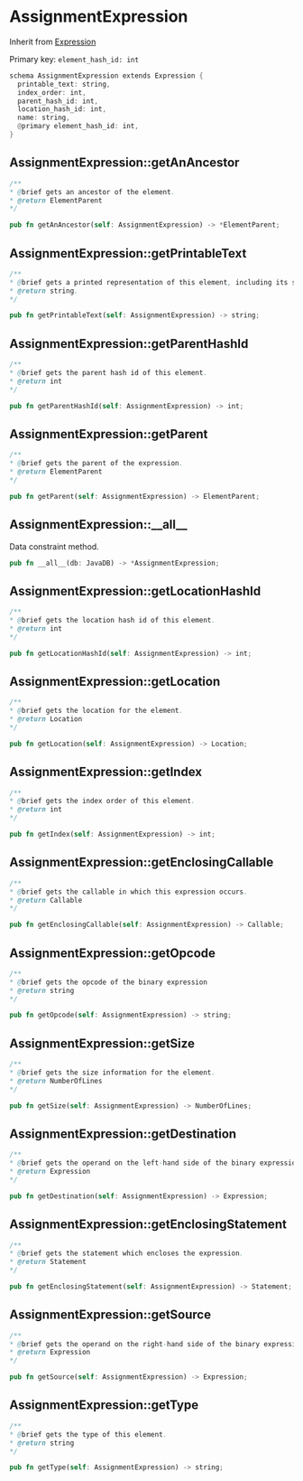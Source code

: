 # AssignmentExpression

Inherit from [Expression](./Expression.md)

Primary key: `element_hash_id: int`

```rust
schema AssignmentExpression extends Expression {
  printable_text: string,
  index_order: int,
  parent_hash_id: int,
  location_hash_id: int,
  name: string,
  @primary element_hash_id: int,
}
```
## AssignmentExpression::getAnAncestor

```java
/**
* @brief gets an ancestor of the element.
* @return ElementParent 
*/
```
```rust
pub fn getAnAncestor(self: AssignmentExpression) -> *ElementParent;
```
## AssignmentExpression::getPrintableText

```java
/**
* @brief gets a printed representation of this element, including its structure where applicable.
* @return string.
*/
```
```rust
pub fn getPrintableText(self: AssignmentExpression) -> string;
```
## AssignmentExpression::getParentHashId

```java
/**
* @brief gets the parent hash id of this element.
* @return int
*/
```
```rust
pub fn getParentHashId(self: AssignmentExpression) -> int;
```
## AssignmentExpression::getParent

```java
/**
* @brief gets the parent of the expression.
* @return ElementParent 
*/
```
```rust
pub fn getParent(self: AssignmentExpression) -> ElementParent;
```
## AssignmentExpression::\_\_all\_\_

Data constraint method.

```rust
pub fn __all__(db: JavaDB) -> *AssignmentExpression;
```
## AssignmentExpression::getLocationHashId

```java
/**
* @brief gets the location hash id of this element.
* @return int
*/
```
```rust
pub fn getLocationHashId(self: AssignmentExpression) -> int;
```
## AssignmentExpression::getLocation

```java
/**
* @brief gets the location for the element.
* @return Location
*/
```
```rust
pub fn getLocation(self: AssignmentExpression) -> Location;
```
## AssignmentExpression::getIndex

```java
/**
* @brief gets the index order of this element.
* @return int
*/
```
```rust
pub fn getIndex(self: AssignmentExpression) -> int;
```
## AssignmentExpression::getEnclosingCallable

```java
/**
* @brief gets the callable in which this expression occurs.
* @return Callable 
*/
```
```rust
pub fn getEnclosingCallable(self: AssignmentExpression) -> Callable;
```
## AssignmentExpression::getOpcode

```java
/**
* @brief gets the opcode of the binary expression
* @return string 
*/
```
```rust
pub fn getOpcode(self: AssignmentExpression) -> string;
```
## AssignmentExpression::getSize

```java
/**
* @brief gets the size information for the element.
* @return NumberOfLines
*/
```
```rust
pub fn getSize(self: AssignmentExpression) -> NumberOfLines;
```
## AssignmentExpression::getDestination

```java
/**
* @brief gets the operand on the left-hand side of the binary expression.
* @return Expression 
*/
```
```rust
pub fn getDestination(self: AssignmentExpression) -> Expression;
```
## AssignmentExpression::getEnclosingStatement

```java
/**
* @brief gets the statement which encloses the expression.
* @return Statement 
*/
```
```rust
pub fn getEnclosingStatement(self: AssignmentExpression) -> Statement;
```
## AssignmentExpression::getSource

```java
/**
* @brief gets the operand on the right-hand side of the binary expression.
* @return Expression 
*/
```
```rust
pub fn getSource(self: AssignmentExpression) -> Expression;
```
## AssignmentExpression::getType

```java
/**
* @brief gets the type of this element.
* @return string
*/
```
```rust
pub fn getType(self: AssignmentExpression) -> string;
```
